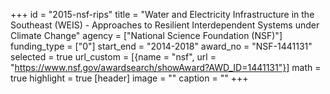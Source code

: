 +++
id = "2015-nsf-rips"
title = "Water and Electricity Infrastructure in the Southeast (WEIS) - Approaches to Resilient Interdependent Systems under Climate Change"
agency = ["National Science Foundation (NSF)"]
funding_type = ["0"]
start_end = "2014-2018"
award_no = "NSF-1441131"
selected = true
url_custom = [{name = "nsf", url = "https://www.nsf.gov/awardsearch/showAward?AWD_ID=1441131"}]
math = true
highlight = true
[header]
image = ""
caption = ""
+++
